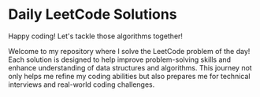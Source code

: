 # Daily LeetCode Solutions

Happy coding! Let's tackle those algorithms together!

Welcome to my repository where I solve the LeetCode problem of the day! Each solution is designed to help improve problem-solving skills and enhance understanding of data structures and algorithms. This journey not only helps me refine my coding abilities but also prepares me for technical interviews and real-world coding challenges.
